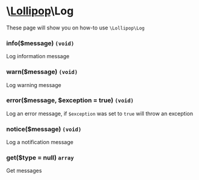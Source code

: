 # \\[Lollipop](https://github.com/jabernardo/lollipop-php)\Log

These page will show you on how-to use ```\Lollipop\Log``` 

### info($message) ```(void)```
Log information message

### warn($message) ```(void)```
Log warning message

### error($message, $exception = true) ```(void)```
Log an error message, if ```$exception``` was set to ```true``` will throw an exception

### notice($message) ```(void)```
Log a notification message

### get($type = null) ```array```
Get messages